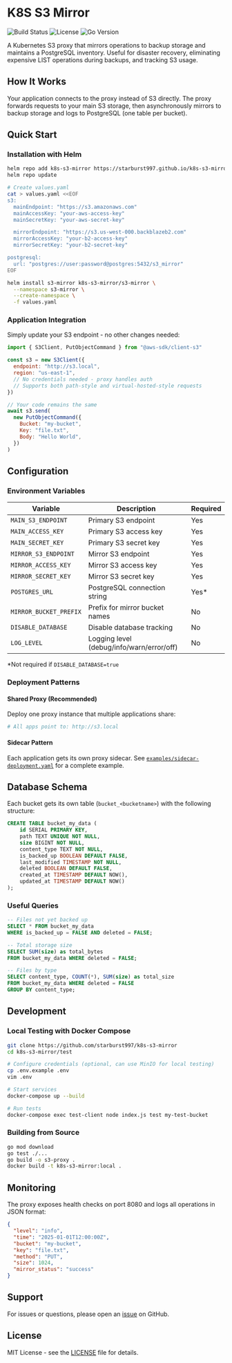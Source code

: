 # K8S S3 Mirror

![Build Status](https://github.com/starburst997/k8s-s3-mirror/workflows/Build%20and%20Publish/badge.svg)
![License](https://img.shields.io/github/license/starburst997/k8s-s3-mirror)
![Go Version](https://img.shields.io/badge/Go-1.21-blue)

A Kubernetes S3 proxy that mirrors operations to backup storage and maintains a PostgreSQL inventory. Useful for disaster recovery, eliminating expensive LIST operations during backups, and tracking S3 usage.

## How It Works

Your application connects to the proxy instead of S3 directly. The proxy forwards requests to your main S3 storage, then asynchronously mirrors to backup storage and logs to PostgreSQL (one table per bucket).

## Quick Start

### Installation with Helm

```bash
helm repo add k8s-s3-mirror https://starburst997.github.io/k8s-s3-mirror/charts
helm repo update

# Create values.yaml
cat > values.yaml <<EOF
s3:
  mainEndpoint: "https://s3.amazonaws.com"
  mainAccessKey: "your-aws-access-key"
  mainSecretKey: "your-aws-secret-key"

  mirrorEndpoint: "https://s3.us-west-000.backblazeb2.com"
  mirrorAccessKey: "your-b2-access-key"
  mirrorSecretKey: "your-b2-secret-key"

postgresql:
  url: "postgres://user:password@postgres:5432/s3_mirror"
EOF

helm install s3-mirror k8s-s3-mirror/s3-mirror \
  --namespace s3-mirror \
  --create-namespace \
  -f values.yaml
```

### Application Integration

Simply update your S3 endpoint - no other changes needed:

```javascript
import { S3Client, PutObjectCommand } from "@aws-sdk/client-s3"

const s3 = new S3Client({
  endpoint: "http://s3.local",
  region: "us-east-1",
  // No credentials needed - proxy handles auth
  // Supports both path-style and virtual-hosted-style requests
})

// Your code remains the same
await s3.send(
  new PutObjectCommand({
    Bucket: "my-bucket",
    Key: "file.txt",
    Body: "Hello World",
  })
)
```

## Configuration

### Environment Variables

| Variable               | Description                               | Required |
| ---------------------- | ----------------------------------------- | -------- |
| `MAIN_S3_ENDPOINT`     | Primary S3 endpoint                       | Yes      |
| `MAIN_ACCESS_KEY`      | Primary S3 access key                     | Yes      |
| `MAIN_SECRET_KEY`      | Primary S3 secret key                     | Yes      |
| `MIRROR_S3_ENDPOINT`   | Mirror S3 endpoint                        | Yes      |
| `MIRROR_ACCESS_KEY`    | Mirror S3 access key                      | Yes      |
| `MIRROR_SECRET_KEY`    | Mirror S3 secret key                      | Yes      |
| `POSTGRES_URL`         | PostgreSQL connection string              | Yes\*    |
| `MIRROR_BUCKET_PREFIX` | Prefix for mirror bucket names            | No       |
| `DISABLE_DATABASE`     | Disable database tracking                 | No       |
| `LOG_LEVEL`            | Logging level (debug/info/warn/error/off) | No       |

\*Not required if `DISABLE_DATABASE=true`

### Deployment Patterns

#### Shared Proxy (Recommended)

Deploy one proxy instance that multiple applications share:

```yaml
# All apps point to: http://s3.local
```

#### Sidecar Pattern

Each application gets its own proxy sidecar. See [`examples/sidecar-deployment.yaml`](examples/sidecar-deployment.yaml) for a complete example.

## Database Schema

Each bucket gets its own table (`bucket_<bucketname>`) with the following structure:

```sql
CREATE TABLE bucket_my_data (
    id SERIAL PRIMARY KEY,
    path TEXT UNIQUE NOT NULL,
    size BIGINT NOT NULL,
    content_type TEXT NOT NULL,
    is_backed_up BOOLEAN DEFAULT FALSE,
    last_modified TIMESTAMP NOT NULL,
    deleted BOOLEAN DEFAULT FALSE,
    created_at TIMESTAMP DEFAULT NOW(),
    updated_at TIMESTAMP DEFAULT NOW()
);
```

### Useful Queries

```sql
-- Files not yet backed up
SELECT * FROM bucket_my_data
WHERE is_backed_up = FALSE AND deleted = FALSE;

-- Total storage size
SELECT SUM(size) as total_bytes
FROM bucket_my_data WHERE deleted = FALSE;

-- Files by type
SELECT content_type, COUNT(*), SUM(size) as total_size
FROM bucket_my_data WHERE deleted = FALSE
GROUP BY content_type;
```

## Development

### Local Testing with Docker Compose

```bash
git clone https://github.com/starburst997/k8s-s3-mirror
cd k8s-s3-mirror/test

# Configure credentials (optional, can use MinIO for local testing)
cp .env.example .env
vim .env

# Start services
docker-compose up --build

# Run tests
docker-compose exec test-client node index.js test my-test-bucket
```

### Building from Source

```bash
go mod download
go test ./...
go build -o s3-proxy .
docker build -t k8s-s3-mirror:local .
```

## Monitoring

The proxy exposes health checks on port 8080 and logs all operations in JSON format:

```json
{
  "level": "info",
  "time": "2025-01-01T12:00:00Z",
  "bucket": "my-bucket",
  "key": "file.txt",
  "method": "PUT",
  "size": 1024,
  "mirror_status": "success"
}
```

## Support

For issues or questions, please open an [issue](https://github.com/starburst997/k8s-s3-mirror/issues) on GitHub.

## License

MIT License - see the [LICENSE](LICENSE) file for details.
